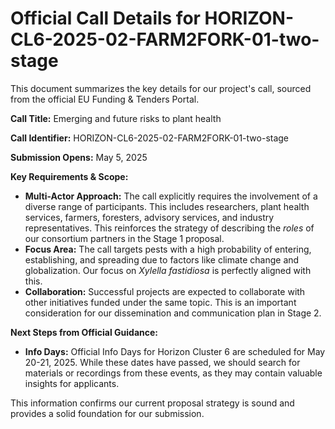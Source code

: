 # Official Call Details for HORIZON-CL6-2025-02-FARM2FORK-01-two-stage

This document summarizes the key details for our project's call, sourced from the official EU Funding & Tenders Portal.

**Call Title:** Emerging and future risks to plant health

**Call Identifier:** HORIZON-CL6-2025-02-FARM2FORK-01-two-stage

**Submission Opens:** May 5, 2025

**Key Requirements & Scope:**

*   **Multi-Actor Approach:** The call explicitly requires the involvement of a diverse range of participants. This includes researchers, plant health services, farmers, foresters, advisory services, and industry representatives. This reinforces the strategy of describing the *roles* of our consortium partners in the Stage 1 proposal.
*   **Focus Area:** The call targets pests with a high probability of entering, establishing, and spreading due to factors like climate change and globalization. Our focus on *Xylella fastidiosa* is perfectly aligned with this.
*   **Collaboration:** Successful projects are expected to collaborate with other initiatives funded under the same topic. This is an important consideration for our dissemination and communication plan in Stage 2.

**Next Steps from Official Guidance:**

*   **Info Days:** Official Info Days for Horizon Cluster 6 are scheduled for May 20-21, 2025. While these dates have passed, we should search for materials or recordings from these events, as they may contain valuable insights for applicants.

This information confirms our current proposal strategy is sound and provides a solid foundation for our submission.
